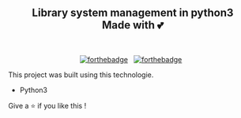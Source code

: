 <h2 align="center">
  Library system  management in python3 <br/>
  Made with 💕
</h2>
<div align="center">

</div>

<br/>

<center>

[![forthebadge](https://forthebadge.com/images/badges/built-with-love.svg)](https://forthebadge.com) &nbsp;
[![forthebadge](https://forthebadge.com/images/badges/open-source.svg)](https://forthebadge.com) &nbsp;

</center>


This project was built using this technologie.

- Python3



Give a ⭐ if you like this !
